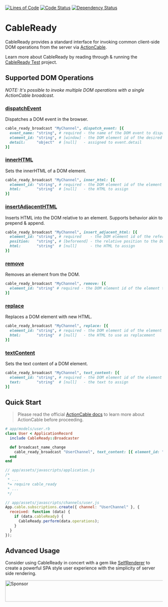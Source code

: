 [![Lines of Code](http://img.shields.io/badge/lines_of_code-80-brightgreen.svg?style=flat)](http://blog.codinghorror.com/the-best-code-is-no-code-at-all/)
[![Code Status](http://img.shields.io/codeclimate/github/hopsoft/cable_ready.svg?style=flat)](https://codeclimate.com/github/hopsoft/cable_ready)
[![Dependency Status](http://img.shields.io/gemnasium/hopsoft/cable_ready.svg?style=flat)](https://gemnasium.com/hopsoft/cable_ready)

# CableReady

CableReady provides a standard interface for invoking common client-side DOM operations
from the server via [ActionCable](http://guides.rubyonrails.org/action_cable_overview.html).

Learn more about CableReady by reading through & running the [CableReady Test](https://github.com/hopsoft/cable_ready_test) project.

## Supported DOM Operations

_NOTE: It's possible to invoke multiple DOM operations with a single ActionCable broadcast._

### [dispatchEvent](https://developer.mozilla.org/en-US/docs/Web/API/EventTarget/dispatchEvent)

Dispatches a DOM event in the browser.

```ruby
cable_ready_broadcast "MyChannel", dispatch_event: [{
  event_name: "string", # required - the name of the DOM event to dispatch (can be custom)
  element_id: "string", # [window] - the DOM element id of the desired event target
  detail:     "object"  # [null]   - assigned to event.detail
}]
```

### [innerHTML](https://developer.mozilla.org/en-US/docs/Web/API/Element/innerHTML)

Sets the innerHTML of a DOM element.

```ruby
cable_ready_broadcast "MyChannel", inner_html: [{
  element_id: "string", # required - the DOM element id of the element to be mutated
  html:       "string"  # [null]   - the HTML to assign
}]
```

### [insertAdjacentHTML](https://developer.mozilla.org/en-US/docs/Web/API/Element/insertAdjacentHTML)

Inserts HTML into the DOM relative to an element.
Supports behavior akin to prepend & append.

```ruby
cable_ready_broadcast "MyChannel", insert_adjacent_html: [{
  element_id: "string", # required    - the DOM element id of the referenced element
  position:   "string", # [beforeend] - the relative position to the DOM element (beforebegin, afterbegin, beforeend, afterend)
  html:       "string"  # [null]      - the HTML to assign
}]
```

### [remove](https://developer.mozilla.org/en-US/docs/Web/API/ChildNode/remove)

Removes an element from the DOM.

```ruby
cable_ready_broadcast "MyChannel", remove: [{
  element_id: "string" # required - the DOM element id of the element to be removed
}]
```

### [replace](https://developer.mozilla.org/en-US/docs/Web/API/Node/replaceChild)

Replaces a DOM element with new HTML.

```ruby
cable_ready_broadcast "MyChannel", replace: [{
  element_id: "string", # required - the DOM element id of the element to be replaced
  html:       "string"  # [null]   - the HTML to use as replacement
}]
```

### [textContent](https://developer.mozilla.org/en-US/docs/Web/API/Node/textContent)

Sets the text content of a DOM element.

```ruby
cable_ready_broadcast "MyChannel", text_content: [{
  element_id: "string", # required - the DOM element id of the element to be mutated
  text:       "string"  # [null]   - the text to assign
}]
```

## Quick Start

> Please read the official [ActionCable docs](http://guides.rubyonrails.org/action_cable_overview.html) to learn more about ActionCable before proceeding.

```ruby
# app/models/user.rb
class User < ApplicationRecord
  include CableReady::Broadcaster

  def broadcast_name_change
    cable_ready_broadcast "UserChannel", text_content: [{ element_id: "user-name", text: name }]
  end
end
```

```javascript
// app/assets/javascripts/application.js
/*
 * ...
 *= require cable_ready
 * ...
 */
```

```javascript
// app/assets/javascripts/channels/user.js
App.cable.subscriptions.create({ channel: "UserChannel" }, {
  received: function (data) {
    if (data.cableReady) {
      CableReady.perform(data.operations);
    }
  }
});
```

## Advanced Usage

Consider using CableReady in concert with a gem like
[SelfRenderer](https://github.com/hopsoft/self_renderer) to create a powerful SPA style user experience with the simplicity of server side rendering.

<a target='_blank' rel='nofollow' href='https://app.codesponsor.io/link/QMSjMHrtPhvfmCnk5Hbikhhr/hopsoft/cable_ready'>
  <img alt='Sponsor' width='888' height='68' src='https://app.codesponsor.io/embed/QMSjMHrtPhvfmCnk5Hbikhhr/hopsoft/cable_ready.svg' />
</a>
